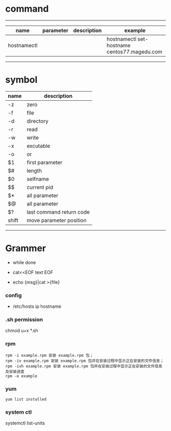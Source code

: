 <!--
 * @Descripttion: 
 * @version: 
 * @Author: fuanlei
 * @Date: 2019-10-21 16:56:59
 * @LastEditors: fuanlei
 * @LastEditTime: 2019-11-22 12:54:21
 -->
# command
----
|name|parameter|description|example|
|---|---|---|--|
|hostnamectl|||hostnamectl set-hostname centos77.magedu.com   

----
#  symbol

|name|description|
|---|---|
|-z|zero|
|-f|file|
|-d|directory|
|-r|read|
|-w|write|
|-x|excutable|
|-o|or|
|$1|first parameter|
|$#|length|
|$0|selfname|
|$$|current pid|
|$*|all parameter|
|$@|all parameter|
|$?|last command return code|
|shift| move parameter position|

----

# Grammer

- while done

- cat<<EOF  text EOF
- echo {msg}|cat >{file}

### config

 - /etc/hosts  ip hostname

### .sh permission
 chmod u+x *.sh

### rpm
``` shell
rpm -i example.rpm 安装 example.rpm 包；
rpm -iv example.rpm 安装 example.rpm 包并在安装过程中显示正在安装的文件信息；
rpm -ivh example.rpm 安装 example.rpm 包并在安装过程中显示正在安装的文件信息及安装进度
rpm -e example

```

### yum
``` shell
yum list installed
```

### system ctl
systemctl list-units
